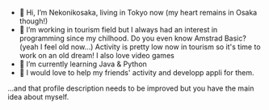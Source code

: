 - 👋 Hi, I’m Nekonikosaka, living in Tokyo now (my heart remains in Osaka though!)
- 👀 I’m working in tourism field but I always had an interest in programming since my chilhood.
Do you even know Amstrad Basic? (yeah I feel old now...)
Activity is pretty low now in tourism so it's time to work on an old dream!
I also love video games
- 🌱 I’m currently learning Java & Python
- 💞️ I would love to help my friends' activity and developp appli for them.

...and that profile description needs to be improved but you have the main idea about myself.

